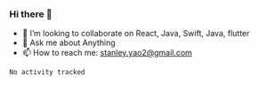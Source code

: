 ### Hi there 👋

- 👯 I’m looking to collaborate on React, Java, Swift, Java, flutter
- 💬 Ask me about Anything
- 📫 How to reach me: stanley.yao2@gmail.com


<!--START_SECTION:waka-->

```text
No activity tracked
```

<!--END_SECTION:waka-->
